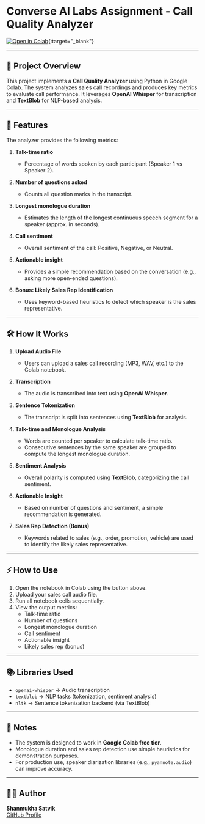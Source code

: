 # Converse AI Labs Assignment - Call Quality Analyzer

[![Open in Colab](https://colab.research.google.com/assets/colab-badge.svg)](https://colab.research.google.com/github/ShanmukhaSatvik/Converse-AI-Labs-Assignment/blob/main/ConversAILabs.ipynb){:target="_blank"}

---

## 📄 Project Overview

This project implements a **Call Quality Analyzer** using Python in Google Colab. The system analyzes sales call recordings and produces key metrics to evaluate call performance. It leverages **OpenAI Whisper** for transcription and **TextBlob** for NLP-based analysis.

---

## 🚀 Features

The analyzer provides the following metrics:

1. **Talk-time ratio**  
   - Percentage of words spoken by each participant (Speaker 1 vs Speaker 2).

2. **Number of questions asked**  
   - Counts all question marks in the transcript.

3. **Longest monologue duration**  
   - Estimates the length of the longest continuous speech segment for a speaker (approx. in seconds).

4. **Call sentiment**  
   - Overall sentiment of the call: Positive, Negative, or Neutral.

5. **Actionable insight**  
   - Provides a simple recommendation based on the conversation (e.g., asking more open-ended questions).

6. **Bonus: Likely Sales Rep Identification**  
   - Uses keyword-based heuristics to detect which speaker is the sales representative.

---

## 🛠️ How It Works

1. **Upload Audio File**  
   - Users can upload a sales call recording (MP3, WAV, etc.) to the Colab notebook.

2. **Transcription**  
   - The audio is transcribed into text using **OpenAI Whisper**.

3. **Sentence Tokenization**  
   - The transcript is split into sentences using **TextBlob** for analysis.

4. **Talk-time and Monologue Analysis**  
   - Words are counted per speaker to calculate talk-time ratio.  
   - Consecutive sentences by the same speaker are grouped to compute the longest monologue duration.

5. **Sentiment Analysis**  
   - Overall polarity is computed using **TextBlob**, categorizing the call sentiment.

6. **Actionable Insight**  
   - Based on number of questions and sentiment, a simple recommendation is generated.

7. **Sales Rep Detection (Bonus)**  
   - Keywords related to sales (e.g., order, promotion, vehicle) are used to identify the likely sales representative.

---

## ⚡ How to Use

1. Open the notebook in Colab using the button above.
2. Upload your sales call audio file.
3. Run all notebook cells sequentially.
4. View the output metrics:
   - Talk-time ratio
   - Number of questions
   - Longest monologue duration
   - Call sentiment
   - Actionable insight
   - Likely sales rep (bonus)

---

## 📚 Libraries Used

- `openai-whisper` → Audio transcription  
- `textblob` → NLP tasks (tokenization, sentiment analysis)  
- `nltk` → Sentence tokenization backend (via TextBlob)  

---

## 📌 Notes

- The system is designed to work in **Google Colab free tier**.  
- Monologue duration and sales rep detection use simple heuristics for demonstration purposes.  
- For production use, speaker diarization libraries (e.g., `pyannote.audio`) can improve accuracy.

---

## 👨‍💻 Author

**Shanmukha Satvik**  
[GitHub Profile](https://github.com/ShanmukhaSatvik)
